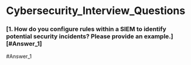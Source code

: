 # Cybersecurity_Interview_Questions

### [1. How do you configure rules within a SIEM to identify potential security incidents? Please provide an example.][#Answer_1]

#Answer_1
